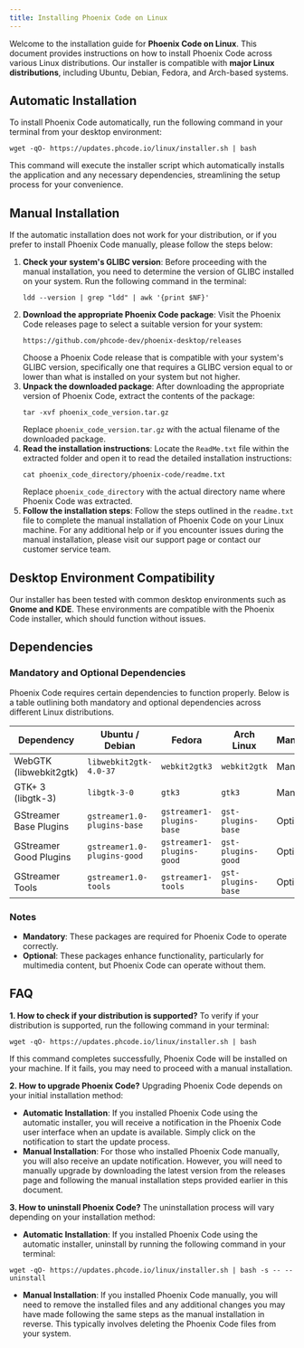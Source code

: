 ```yaml
---
title: Installing Phoenix Code on Linux
---
```


Welcome to the installation guide for **Phoenix Code on Linux**. This document provides instructions on how to install Phoenix Code across various Linux distributions. Our installer is compatible with **major Linux distributions**, including Ubuntu, Debian, Fedora, and Arch-based systems.

## Automatic Installation
To install Phoenix Code automatically, run the following command in your terminal from your desktop environment:
```
wget -qO- https://updates.phcode.io/linux/installer.sh | bash
```
This command will execute the installer script which automatically installs the application and any necessary dependencies, streamlining the setup process for your convenience.

## Manual Installation
If the automatic installation does not work for your distribution, or if you prefer to install Phoenix Code manually, please follow the steps below:
1. **Check your system's GLIBC version**:
   Before proceeding with the manual installation, you need to determine the version of GLIBC installed on your system. Run the following command in the terminal:
   ```
   ldd --version | grep "ldd" | awk '{print $NF}'
   ```
2. **Download the appropriate Phoenix Code package**:
   Visit the Phoenix Code releases page to select a suitable version for your system:
   ```
   https://github.com/phcode-dev/phoenix-desktop/releases
   ```
   Choose a Phoenix Code release that is compatible with your system's GLIBC version, specifically one that requires a GLIBC version equal to or lower than what is installed on your system but not higher.
3. **Unpack the downloaded package**:
   After downloading the appropriate version of Phoenix Code, extract the contents of the package:
   ```
   tar -xvf phoenix_code_version.tar.gz
   ```
   Replace `phoenix_code_version.tar.gz` with the actual filename of the downloaded package.
4. **Read the installation instructions**:
   Locate the `ReadMe.txt` file within the extracted folder and open it to read the detailed installation instructions:
   ```
   cat phoenix_code_directory/phoenix-code/readme.txt
   ```
   Replace `phoenix_code_directory` with the actual directory name where Phoenix Code was extracted.
5. **Follow the installation steps**:
   Follow the steps outlined in the `readme.txt` file to complete the manual installation of Phoenix Code on your Linux machine.
For any additional help or if you encounter issues during the manual installation, please visit our support page or contact our customer service team.

## Desktop Environment Compatibility
Our installer has been tested with common desktop environments such as **Gnome and KDE**. These environments are compatible with the Phoenix Code installer, which should function without issues.

## Dependencies
### Mandatory and Optional Dependencies
Phoenix Code requires certain dependencies to function properly. Below is a table outlining both mandatory and optional dependencies across different Linux distributions.

| Dependency               | Ubuntu / Debian              | Fedora                     | Arch Linux                 | Mandatory/Optional |
|--------------------------|------------------------------|----------------------------|----------------------------|--------------------|
| WebGTK (libwebkit2gtk)   | `libwebkit2gtk-4.0-37`       | `webkit2gtk3`              | `webkit2gtk`               | Mandatory          |
| GTK+ 3 (libgtk-3)        | `libgtk-3-0`                 | `gtk3`                     | `gtk3`                     | Mandatory          |
| GStreamer Base Plugins   | `gstreamer1.0-plugins-base`  | `gstreamer1-plugins-base`  | `gst-plugins-base`         | Optional           |
| GStreamer Good Plugins   | `gstreamer1.0-plugins-good`  | `gstreamer1-plugins-good`  | `gst-plugins-good`         | Optional           |
| GStreamer Tools          | `gstreamer1.0-tools`         | `gstreamer1-tools`         | `gst-plugins-base`         | Optional           |

### Notes
- **Mandatory**: These packages are required for Phoenix Code to operate correctly.
- **Optional**: These packages enhance functionality, particularly for multimedia content, but Phoenix Code can operate without them.

## FAQ
**1. How to check if your distribution is supported?**
To verify if your distribution is supported, run the following command in your terminal:
```
wget -qO- https://updates.phcode.io/linux/installer.sh | bash
```
If this command completes successfully, Phoenix Code will be installed on your machine. If it fails, you may need to proceed with a manual installation.

**2. How to upgrade Phoenix Code?**
Upgrading Phoenix Code depends on your initial installation method:
- **Automatic Installation**: If you installed Phoenix Code using the automatic installer, you will receive a notification in the Phoenix Code user interface when an update is available. Simply click on the notification to start the update process.
- **Manual Installation**: For those who installed Phoenix Code manually, you will also receive an update notification. However, you will need to manually upgrade by downloading the latest version from the releases page and following the manual installation steps provided earlier in this document.
   
**3. How to uninstall Phoenix Code?**
The uninstallation process will vary depending on your installation method:
- **Automatic Installation**: If you installed Phoenix Code using the automatic installer, uninstall by running the following command in your terminal:
```
wget -qO- https://updates.phcode.io/linux/installer.sh | bash -s -- --uninstall
```
- **Manual Installation**: If you installed Phoenix Code manually, you will need to remove the installed files and any additional changes you may have made following the same steps as the manual installation in reverse. This typically involves deleting the Phoenix Code files from your system.
